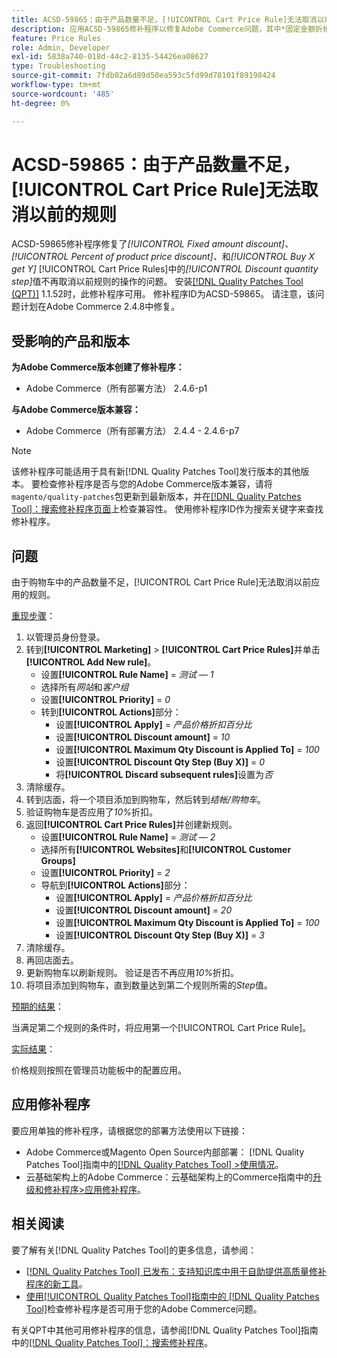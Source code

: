 ```yaml
---
title: ACSD-59865：由于产品数量不足，[!UICONTROL Cart Price Rule]无法取消以前的规则
description: 应用ACSD-59865修补程序以修复Adobe Commerce问题，其中*固定金额折扣*、* *产品价格折扣百分比*和*购买X获取Y* [!UICONTROL Cart Price Rules]中的*折扣数量步骤*值不再取消以前规则的操作。
feature: Price Rules
role: Admin, Developer
exl-id: 5838a740-018d-44c2-8135-54426ea08627
type: Troubleshooting
source-git-commit: 7fdb02a6d89d50ea593c5fd99d78101f89198424
workflow-type: tm+mt
source-wordcount: '485'
ht-degree: 0%

---
```


# ACSD-59865：由于产品数量不足，[!UICONTROL Cart Price Rule]无法取消以前的规则

ACSD-59865修补程序修复了&#x200B;*[!UICONTROL Fixed amount discount]、* *[!UICONTROL Percent of product price discount]、*&#x200B;和&#x200B;*[!UICONTROL Buy X get Y]* [!UICONTROL Cart Price Rules]中的&#x200B;*[!UICONTROL Discount quantity step]*&#x200B;值不再取消以前规则的操作的问题。 安装[[!DNL Quality Patches Tool (QPT)]](https://experienceleague.adobe.com/en/docs/commerce-operations/tools/quality-patches-tool/quality-patches-tool-to-self-serve-quality-patches) 1.1.52时，此修补程序可用。 修补程序ID为ACSD-59865。 请注意，该问题计划在Adobe Commerce 2.4.8中修复。

## 受影响的产品和版本

**为Adobe Commerce版本创建了修补程序：**

* Adobe Commerce（所有部署方法） 2.4.6-p1

**与Adobe Commerce版本兼容：**

* Adobe Commerce（所有部署方法） 2.4.4 - 2.4.6-p7

>[!NOTE]
>
>该修补程序可能适用于具有新[!DNL Quality Patches Tool]发行版本的其他版本。 要检查修补程序是否与您的Adobe Commerce版本兼容，请将`magento/quality-patches`包更新到最新版本，并在[[!DNL Quality Patches Tool]：搜索修补程序页面](https://experienceleague.adobe.com/tools/commerce-quality-patches/index.html)上检查兼容性。 使用修补程序ID作为搜索关键字来查找修补程序。

## 问题

由于购物车中的产品数量不足，[!UICONTROL Cart Price Rule]无法取消以前应用的规则。

<u>重现步骤</u>：

1. 以管理员身份登录。
1. 转到&#x200B;**[!UICONTROL Marketing]** > **[!UICONTROL Cart Price Rules]**&#x200B;并单击&#x200B;**[!UICONTROL Add New rule]**。
   * 设置&#x200B;**[!UICONTROL Rule Name]** = *测试 — 1*
   * 选择所有&#x200B;*网站*&#x200B;和&#x200B;*客户组*
   * 设置&#x200B;**[!UICONTROL Priority]** = *0*
   * 转到&#x200B;**[!UICONTROL Actions]**&#x200B;部分：
      * 设置&#x200B;**[!UICONTROL Apply]** = *产品价格折扣百分比*
      * 设置&#x200B;**[!UICONTROL Discount amount]** = *10*
      * 设置&#x200B;**[!UICONTROL Maximum Qty Discount is Applied To]** = *100*
      * 设置&#x200B;**[!UICONTROL Discount Qty Step (Buy X)]** = *0*
      * 将&#x200B;**[!UICONTROL Discard subsequent rules]**&#x200B;设置为&#x200B;*否*
1. 清除缓存。
1. 转到店面，将一个项目添加到购物车，然后转到&#x200B;*结帐/购物车*。
1. 验证购物车是否应用了&#x200B;*10%*&#x200B;折扣。
1. 返回&#x200B;**[!UICONTROL Cart Price Rules]**&#x200B;并创建新规则。
   * 设置&#x200B;**[!UICONTROL Rule Name]** = *测试 — 2*
   * 选择所有&#x200B;**[!UICONTROL Websites]**&#x200B;和&#x200B;**[!UICONTROL Customer Groups]**
   * 设置&#x200B;**[!UICONTROL Priority]** = *2*
   * 导航到&#x200B;**[!UICONTROL Actions]**&#x200B;部分：
      * 设置&#x200B;**[!UICONTROL Apply]** = *产品价格折扣百分比*
      * 设置&#x200B;**[!UICONTROL Discount amount]** = *20*
      * 设置&#x200B;**[!UICONTROL Maximum Qty Discount is Applied To]** = *100*
      * 设置&#x200B;**[!UICONTROL Discount Qty Step (Buy X)]** = *3*
1. 清除缓存。
1. 再回店面去。
1. 更新购物车以刷新规则。 验证是否不再应用&#x200B;*10%*&#x200B;折扣。
1. 将项目添加到购物车，直到数量达到第二个规则所需的&#x200B;*Step*&#x200B;值。

<u>预期的结果</u>：

当满足第二个规则的条件时，将应用第一个[!UICONTROL Cart Price Rule]。

<u>实际结果</u>：

价格规则按照在管理员功能板中的配置应用。

## 应用修补程序

要应用单独的修补程序，请根据您的部署方法使用以下链接：

* Adobe Commerce或Magento Open Source内部部署： [!DNL Quality Patches Tool]指南中的[[!DNL Quality Patches Tool] >使用情况](/help/tools/quality-patches-tool/usage.md)。
* 云基础架构上的Adobe Commerce：云基础架构上的Commerce指南中的[升级和修补程序>应用修补程序](https://experienceleague.adobe.com/docs/commerce-cloud-service/user-guide/develop/upgrade/apply-patches.html)。

## 相关阅读

要了解有关[!DNL Quality Patches Tool]的更多信息，请参阅：

* [[!DNL Quality Patches Tool] 已发布：支持知识库中用于自助提供高质量修补程序的新工具](https://experienceleague.adobe.com/en/docs/commerce-operations/tools/quality-patches-tool/quality-patches-tool-to-self-serve-quality-patches)。
* [使用[!UICONTROL Quality Patches Tool]指南中的 [!DNL Quality Patches Tool]](/help/tools/quality-patches-tool/patches-available-in-qpt/check-patch-for-magento-issue-with-magento-quality-patches.md)检查修补程序是否可用于您的Adobe Commerce问题。

有关QPT中其他可用修补程序的信息，请参阅[!DNL Quality Patches Tool]指南中的[[!DNL Quality Patches Tool]：搜索修补程序](https://experienceleague.adobe.com/tools/commerce-quality-patches/index.html)。
